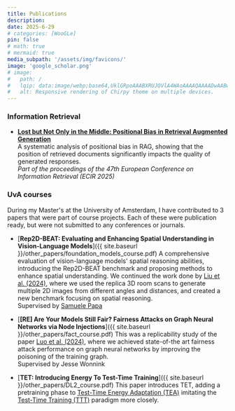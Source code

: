 ```yaml
---
title: Publications
description: 
date: 2025-6-29
# categories: [WooGLe]
pin: false
# math: true
# mermaid: true
media_subpath: '/assets/img/favicons/'
image: 'google_scholar.png'
# image:
#   path: /
#   lqip: data:image/webp;base64,UklGRpoAAABXRUJQVlA4WAoAAAAQAAAADwAABwAAQUxQSDIAAAARL0AmbZurmr57yyIiqE8oiG0bejIYEQTgqiDA9vqnsUSI6H+oAERp2HZ65qP/VIAWAFZQOCBCAAAA8AEAnQEqEAAIAAVAfCWkAALp8sF8rgRgAP7o9FDvMCkMde9PK7euH5M1m6VWoDXf2FkP3BqV0ZYbO6NA/VFIAAAA
#   alt: Responsive rendering of Chirpy theme on multiple devices.
---
```


### Information Retrieval
- [**Lost but Not Only in the Middle: Positional Bias in Retrieval Augmented Generation**](https://link.springer.com/chapter/10.1007/978-3-031-88708-6_16) \
  A systematic analysis of positional bias in RAG, showing that the position of retrieved documents significantly impacts the quality of generated responses. \
  *Part of the proceedings of the 47th European Conference on Information Retrieval (ECIR 2025)*


### UvA courses
During my Master's at the University of Amsterdam, I have contributed to 3 papers that were part of course projects. Each of these were publication ready, but were not submitted to any conferences or journals.
- [**Rep2D-BEAT: Evaluating and Enhancing Spatial Understanding in
Vision-Language Models**]({{ site.baseurl }}/other_papers/foundation_models_course.pdf)
A comprehensive evaluation of vision-language models' spatial reasoning abilities, introducing the Rep2D-BEAT benchmark and proposing methods to enhance spatial understanding. We continued the work done by [Liu et al. (2024)](https://arxiv.org/abs/2408.00754), where we used the replica 3D room scans to generate multiple 2D images from different angles and distances, and created a new benchmark focusing on spatial reasoning. \
Supervised by [Samuele Papa](https://samuelepapa.github.io/)

- [**[RE] Are Your Models Still Fair? Fairness Attacks on Graph
Neural Networks via Node Injections**]({{ site.baseurl }}/other_papers/fact_course.pdf)
This was a replicability study of the paper [Luo et al. (2024)](https://arxiv.org/abs/2406.03052), where we achieved state-of-the art fairness attack performance on graph neural networks by improving the poisoning of the training graph. \
Supervised by Jesse Wonnink

- [**TET: Introducing Energy To Test-Time Training**]({{ site.baseurl }}/other_papers/DL2_course.pdf)
This paper introduces TET, adding a pretraining phase to [Test-Time Energy Adaptation (TEA)](https://openaccess.thecvf.com/content/CVPR2024/html/Yuan_TEA_Test-time_Energy_Adaptation_CVPR_2024_paper.html) imitating the [Test-Time Training (TTT)](https://proceedings.mlr.press/v119/sun20b.html) paradigm more closely. 
